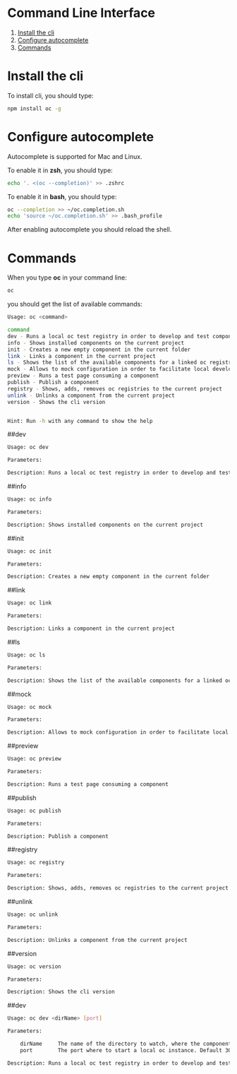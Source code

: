 Command Line Interface
===============
1. [Install the cli](#install-the-cli)
1. [Configure autocomplete](#configure-autocomplete)
1. [Commands](#commands)

# Install the cli
To install cli, you should type:
```sh
npm install oc -g
```

# Configure autocomplete
Autocomplete is supported for Mac and Linux.

To enable it in **zsh**, you should type:
```sh
echo '. <(oc --completion)' >> .zshrc
```

To enable it in **bash**, you should type:
```sh
oc --completion >> ~/oc.completion.sh
echo 'source ~/oc.completion.sh' >> .bash_profile
```

After enabling autocomplete you should reload the shell.

# Commands
When you type **oc** in your command line:
```sh
oc
```
you should get the list of available commands:

```sh
Usage: oc <command>

command
dev - Runs a local oc test registry in order to develop and test components
info - Shows installed components on the current project
init - Creates a new empty component in the current folder
link - Links a component in the current project
ls - Shows the list of the available components for a linked oc registry
mock - Allows to mock configuration in order to facilitate local development
preview - Runs a test page consuming a component
publish - Publish a component
registry - Shows, adds, removes oc registries to the current project
unlink - Unlinks a component from the current project
version - Shows the cli version


Hint: Run -h with any command to show the help
```

##dev

```sh
Usage: oc dev

Parameters: 

Description: Runs a local oc test registry in order to develop and test components
```

##info

```sh
Usage: oc info

Parameters: 

Description: Shows installed components on the current project
```

##init

```sh
Usage: oc init

Parameters: 

Description: Creates a new empty component in the current folder
```

##link

```sh
Usage: oc link

Parameters: 

Description: Links a component in the current project
```

##ls

```sh
Usage: oc ls

Parameters: 

Description: Shows the list of the available components for a linked oc registry
```

##mock

```sh
Usage: oc mock

Parameters: 

Description: Allows to mock configuration in order to facilitate local development
```

##preview

```sh
Usage: oc preview

Parameters: 

Description: Runs a test page consuming a component
```

##publish

```sh
Usage: oc publish

Parameters: 

Description: Publish a component
```

##registry

```sh
Usage: oc registry

Parameters: 

Description: Shows, adds, removes oc registries to the current project
```

##unlink

```sh
Usage: oc unlink

Parameters: 

Description: Unlinks a component from the current project
```

##version

```sh
Usage: oc version

Parameters: 

Description: Shows the cli version
```


##dev

```sh
Usage: oc dev <dirName> [port]

Parameters: 

	dirName     The name of the directory to watch, where the components are stored
	port        The port where to start a local oc instance. Default 3000

Description: Runs a local oc test registry in order to develop and test components
```

